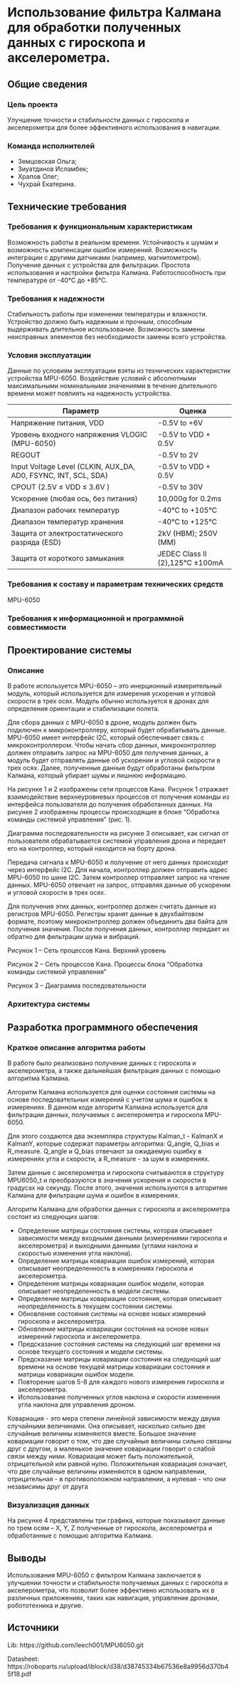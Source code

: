 # Использование фильтра Калмана для обработки полученных данных с гироскопа и акселерометра.
## Общие сведения
### Цель проекта
Улучшение точности и стабильности данных с гироскопа и акселерометра для более эффективного использования в навигации.

### Команда исполнителей
- Земцовская Ольга;
- Зиуатдинов Исламбек;
- Храпов Олег;
- Чухрай Екатерина.

## Технические требования
### Требования к функциональным характеристикам

Возможность работы в реальном времени.
Устойчивость к шумам и возможность компенсации ошибок измерений.
Возможность интеграции с другими датчиками (например, магнитометром).
Получение данных с устройства для фильтрации.
Простота использования и настройки фильтра Калмана.
Работоспособность при температуре от -40°C до +85°C.
### Требования к надежности
Стабильность работы при изменении температуры и влажности.
Устройство должно быть надежным и прочным, способным выдерживать длительное использование.
Возможность замены неисправных элементов без необходимости замены всего устройства.
### Условия эксплуатации
Данные по условиям эксплуатации взяты из технических характеристик устройства MPU-6050.
Воздействие условий с абсолютными максимальными номинальными значениями в течение длительного времени может повлиять на надежность устройства.

|Параметр|Оценка|
|--------|-------|
|Напряжение питания, VDD|-0.5V to +6V|
|Уровень входного напряжения VLOGIC (MPU-6050)|-0.5V to VDD + 0.5V|
|REGOUT|-0.5V to 2V|
|Input Voltage Level (CLKIN, AUX_DA, AD0, FSYNC, INT, SCL, SDA)|-0.5V to VDD + 0.5V|
|CPOUT (2.5V ≤ VDD ≤ 3.6V )|-0.5V to 30V|
|Ускорение (любая ось, без питания)|10,000g for 0.2ms|
|Диапазон рабочих температур|-40°C to +105°C|
|Диапазон температур хранения|-40°C to +125°C|
|Защита от электростатического разряда (ESD)|2kV (HBM);  250V (MM)|
|Защита от короткого замыкания|JEDEC Class II (2),125°C ±100mA|


### Требования к составу и параметрам технических средств
MPU-6050

### Требования к информационной и программной совместимости

## Проектирование системы
### Описание 
В работе используется MPU-6050 – это инерционный измерительный модуль, который используется для измерения ускорения и угловой скорости в трех осях. Модуль обычно используется в дронах для определения ориентации и стабилизации полета.

Для сбора данных с MPU-6050 в дроне, модуль должен быть подключен к микроконтроллеру, который будет обрабатывать данные. MPU-6050 имеет интерфейс I2C, который обеспечивает связь с микроконтроллером. Чтобы начать сбор данных, микроконтроллер должен отправить запрос на MPU-6050 для получения данных, а модуль будет отправлять данные об ускорении и угловой скорости в трех осях. Далее, полученные данные будут обработаны фильтром Калмана, который убирает шумы и лишнюю информацию.

На рисунке 1 и 2 изображены сети процессов Кана. Рисунок 1 отражает взаимодействие верхнеуровневых процессов от получения команды из интерфейса пользователя до получения обработанных данных. На рисунке 2 изображены процессы происходящие в блоке “Обработка команды системой управления” (рис. 1).

Диаграмма последовательности на рисунке 3 описывает, как сигнал от пользователя обрабатывается системой управления дрона и передает его на контроллер, который находится на борту дрона.

Передача сигнала к MPU-6050 и получение от него данных происходит через интерфейс I2C. Для начала, контроллер должен отправить адрес MPU-6050 по шине I2C. Затем контроллер отправляет запрос на чтение данных. MPU-6050 отвечает на запрос, отправляя данные об ускорении и угловой скорости в трех осях. 

Для получения этих данных, контроллер должен считать данные из регистров MPU-6050. Регистры хранят данные в двухбайтовом формате, поэтому микроконтроллер должен объединить два байта для получения значения. После получения данных, контроллер передает их обратно для фильтрации шума и вибраций. 



Рисунок 1 – Сеть процессов Кана. Верхний уровень

Рисунок 2 – Сеть процессов Кана. Процессы блока “Обработка команды системой управления”


Рисунок 3 – Диаграмма последовательности

### Архитектура системы

## Разработка программного обеспечения
### Краткое описание алгоритма работы
В работе было реализовано получение данных с гироскопа и акселерометра, а также дальнейшая фильтрация данных с помощью алгоритма Калмана.

Алгоритм Калмана используется для оценки состояния системы на основе последовательных измерений с учетом шума и ошибок в измерениях. В данном коде алгоритм Калмана используется для фильтрации данных, получаемых с акселерометра и гироскопа MPU-6050. 

Для этого создаются два экземпляра структуры Kalman_t - KalmanX и KalmanY, которые содержат параметры алгоритма: Q_angle, Q_bias и R_measure. Q_angle и Q_bias отвечают за ожидаемую ошибку в измерениях угла и скорости, а R_measure - за шум в измерениях. 

Затем данные с акселерометра и гироскопа считываются в структуру MPU6050_t и преобразуются в значения ускорения и скорости в градусах на секунду. После этого, значения используются в алгоритме Калмана для фильтрации шума и ошибок в измерениях. 

Алгоритм Калмана для обработки данных с гироскопа и акселерометра состоит из следующих шагов:

- Определение матрицы состояния системы, которая описывает зависимости между входными данными (измерениями гироскопа и акселерометра) и выходными данными (углами наклона и скоростью изменения угла наклона).
- Определение матрицы ковариации ошибок измерений, которая описывает неопределенность в измерениях гироскопа и акселерометра.
- Определение матрицы ковариации ошибок модели, которая описывает неопределенность в модели системы.
- Определение матрицы ковариации состояния, которая описывает неопределенность в текущем состоянии системы.
- Обновление состояния системы на основе новых измерений гироскопа и акселерометра.
- Обновление матрицы ковариации состояния на основе новых измерений гироскопа и акселерометра.
- Предсказание состояния системы на следующий шаг времени на основе текущего состояния и модели системы.
- Предсказание матрицы ковариации состояния на следующий шаг времени на основе текущей матрицы ковариации состояния и матрицы ковариации ошибок модели.
- Повторение шагов 5-8 для каждого нового измерения гироскопа и акселерометра.
- Использование полученных углов наклона и скорости изменения угла наклона для управления дроном.

Ковариация - это мера степени линейной зависимости между двумя случайными величинами. Она описывает, насколько сильно две случайные величины изменяются вместе. Большое значение ковариации говорит о том, что две случайные величины сильно связаны друг с другом, а маленькое значение ковариации говорит о слабой связи между ними. Ковариация может быть положительной, отрицательной или равной нулю. Положительная ковариация означает, что две случайные величины изменяются в одном направлении, отрицательная - в противоположном направлении, а нулевая - что они независимы друг от друга

### Визуализация данных
На рисунке 4 представлены три графика, которые показывают данные по трем осям – X, Y, Z полученные от гироскопа, акселерометра и обработанные с помощью алгоритма Калмана. 

## Выводы
Использования MPU-6050 с фильтром Калмана заключается в улучшении точности и стабильности получаемых данных с гироскопа и акселерометра, что позволит более эффективно использовать их в различных приложениях, таких как навигация, управление дронами, робототехника и другие.


## Источники
<p>Lib: https://github.com/leech001/MPU6050.git</p>
<p>Datasheet: https://roboparts.ru/upload/iblock/d38/d38745334b67536e8a9956d370b45f18.pdf</p>
